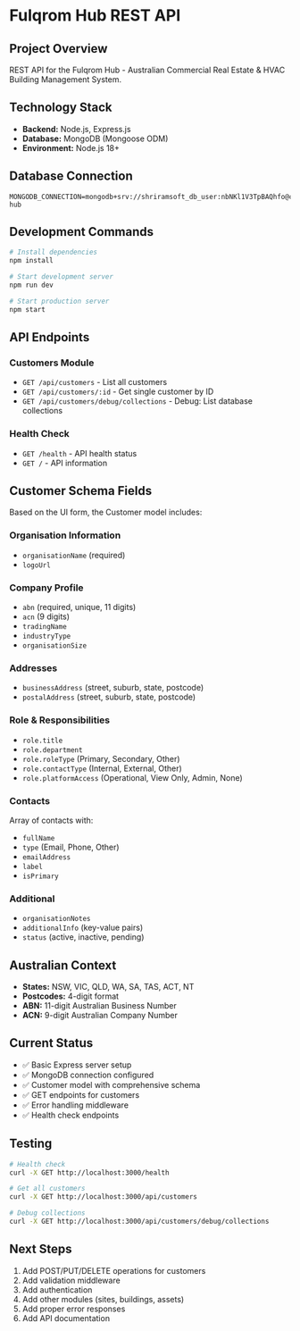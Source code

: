 # Fulqrom Hub REST API

## Project Overview
REST API for the Fulqrom Hub - Australian Commercial Real Estate & HVAC Building Management System.

## Technology Stack
- **Backend:** Node.js, Express.js
- **Database:** MongoDB (Mongoose ODM)
- **Environment:** Node.js 18+

## Database Connection
```
MONGODB_CONNECTION=mongodb+srv://shriramsoft_db_user:nbNKl1V3TpBAQhfo@cluster0.mulczg0.mongodb.net/fulqrom-hub
```

## Development Commands
```bash
# Install dependencies
npm install

# Start development server
npm run dev

# Start production server
npm start
```

## API Endpoints

### Customers Module
- `GET /api/customers` - List all customers
- `GET /api/customers/:id` - Get single customer by ID
- `GET /api/customers/debug/collections` - Debug: List database collections

### Health Check
- `GET /health` - API health status
- `GET /` - API information

## Customer Schema Fields
Based on the UI form, the Customer model includes:

### Organisation Information
- `organisationName` (required)
- `logoUrl`

### Company Profile
- `abn` (required, unique, 11 digits)
- `acn` (9 digits)
- `tradingName`
- `industryType`
- `organisationSize`

### Addresses
- `businessAddress` (street, suburb, state, postcode)
- `postalAddress` (street, suburb, state, postcode)

### Role & Responsibilities
- `role.title`
- `role.department`
- `role.roleType` (Primary, Secondary, Other)
- `role.contactType` (Internal, External, Other)
- `role.platformAccess` (Operational, View Only, Admin, None)

### Contacts
Array of contacts with:
- `fullName`
- `type` (Email, Phone, Other)
- `emailAddress`
- `label`
- `isPrimary`

### Additional
- `organisationNotes`
- `additionalInfo` (key-value pairs)
- `status` (active, inactive, pending)

## Australian Context
- **States:** NSW, VIC, QLD, WA, SA, TAS, ACT, NT
- **Postcodes:** 4-digit format
- **ABN:** 11-digit Australian Business Number
- **ACN:** 9-digit Australian Company Number

## Current Status
- ✅ Basic Express server setup
- ✅ MongoDB connection configured
- ✅ Customer model with comprehensive schema
- ✅ GET endpoints for customers
- ✅ Error handling middleware
- ✅ Health check endpoints

## Testing
```bash
# Health check
curl -X GET http://localhost:3000/health

# Get all customers
curl -X GET http://localhost:3000/api/customers

# Debug collections
curl -X GET http://localhost:3000/api/customers/debug/collections
```

## Next Steps
1. Add POST/PUT/DELETE operations for customers
2. Add validation middleware
3. Add authentication
4. Add other modules (sites, buildings, assets)
5. Add proper error responses
6. Add API documentation